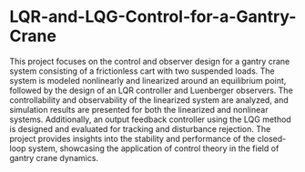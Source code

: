# LQR-and-LQG-Control-for-a-Gantry-Crane
This project focuses on the control and observer design for a gantry crane system consisting of a frictionless cart with two suspended loads. The system is modeled nonlinearly and linearized around an equilibrium point, followed by the design of an LQR controller and Luenberger observers. The controllability and observability of the linearized system are analyzed, and simulation results are presented for both the linearized and nonlinear systems. Additionally, an output feedback controller using the LQG method is designed and evaluated for tracking and disturbance rejection. The project provides insights into the stability and performance of the closed-loop system, showcasing the application of control theory in the field of gantry crane dynamics.
